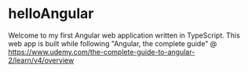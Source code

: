 # helloAngular
Welcome to my first Angular web application written in TypeScript. This web app is built while following "Angular, the complete guide" @ https://www.udemy.com/the-complete-guide-to-angular-2/learn/v4/overview
